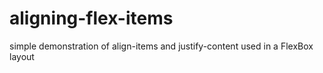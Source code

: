 # aligning-flex-items
simple demonstration of align-items and justify-content used in a FlexBox layout
